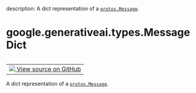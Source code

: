 description: A dict representation of a <a href="../../../google/generativeai/protos/Message.md"><code>protos.Message</code></a>.

<div itemscope itemtype="http://developers.google.com/ReferenceObject">
<meta itemprop="name" content="google.generativeai.types.MessageDict" />
<meta itemprop="path" content="Stable" />
</div>

# google.generativeai.types.MessageDict

<!-- Insert buttons and diff -->

<table class="tfo-notebook-buttons tfo-api nocontent" align="left">
<td>
  <a target="_blank" href="https://github.com/google/generative-ai-python/blob/master/google/generativeai/types/discuss_types.py#L48-L53">
    <img src="https://www.tensorflow.org/images/GitHub-Mark-32px.png" />
    View source on GitHub
  </a>
</td>
</table>



A dict representation of a <a href="../../../google/generativeai/protos/Message.md"><code>protos.Message</code></a>.

<!-- Placeholder for "Used in" -->


